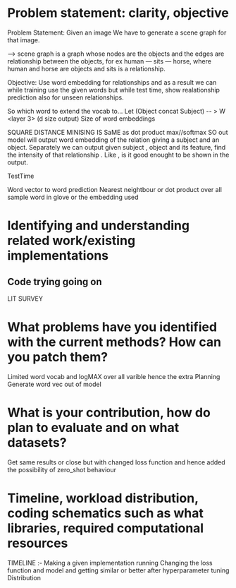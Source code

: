 # Problem statement: clarity, objective
Problem Statement:
Given an image 
We have to generate a scene graph for that image.

<SCENE GRAPH> --> scene graph is a graph whose nodes are the objects and the edges are relationship between the objects, for ex human — sits — horse, where human and horse are objects and sits is a relationship.

Objective: 
Use word embedding for relationships and as a 
result we can while training use the given words but while 
test time, show realationship prediction also for unseen 
relationships.

So which word to extend the vocab to...
Let
(Object concat Subject) -- > W <layer 3> <activations> (d size output) Size of word embeddings

SQUARE DISTANCE MINISING IS SaME as dot product max//softmax
SO out model will output word embedding of the relation giving a subject and an object.
Separately we can output given subject , object and its feature, find the intensity of that relationship
. Like , is it good enought to be shown in the output.

TestTime 

Word vector to word prediction
Nearest neightbour or dot product over all sample word in glove
or the embedding used

# Identifying and understanding related work/existing implementations

Code trying going on
---
LIT SURVEY <IN THE REPORT>

# What problems have you identified with the current methods? How can you patch them?
Limited word vocab and logMAX over all varible hence the extra
Planning
Generate word vec out of model

# What is your contribution, how do plan to evaluate and on what datasets?
Get same results or close but with changed loss function and
hence added the possibility of zero_shot behaviour

# Timeline, workload distribution, coding schematics such as what libraries, required computational resources 

TIMELINE :- 
Making a given implementation running
Changing the loss function and model and getting similar or better
after hyperparameter tuning
Distribution 
